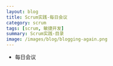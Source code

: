 ```yaml
---
layout: blog
title: Scrum实践-每日会议
category: scrum
tags: [scrum, 敏捷开发]  
summary: Scrum实践-目录
image: /images/blog/blogging-again.png
---
```



- 每日会议

